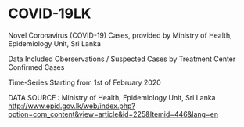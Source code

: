 # COVID-19LK
Novel Coronavirus (COVID-19) Cases, provided by Ministry of Health, Epidemiology Unit, Sri Lanka

Data Included
Oberservations / Suspected Cases by Treatment Center 
Confirmed Cases

Time-Series Starting from 1st of February 2020

DATA SOURCE : 
Ministry of Health, Epidemiology Unit, Sri Lanka
http://www.epid.gov.lk/web/index.php?option=com_content&view=article&id=225&Itemid=446&lang=en

